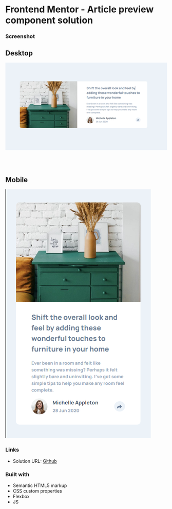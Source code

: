 # Frontend Mentor - Article preview component solution

### Screenshot
<h2>Desktop</h2>

![](./images/Desktoppng.png)

<br><br>

<h2>Mobile</h2>

![](./images/Mobile.png)

### Links

- Solution URL: [Github](https://github.com/CodeChd/Article-preview)
### Built with

- Semantic HTML5 markup
- CSS custom properties
- Flexbox
- JS



